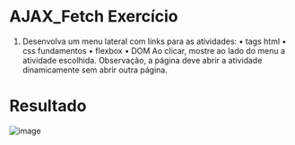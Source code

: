 # AJAX_Fetch Exercício
1. Desenvolva um menu lateral com links para as atividades:
• tags html
• css fundamentos
• flexbox
• DOM
Ao clicar, mostre ao lado do menu a atividade escolhida.
Observação, a página deve abrir a atividade dinamicamente sem abrir outra página.

# Resultado
![image](https://github.com/soaresy/AC2/assets/144077766/dc47426c-b34c-43a2-8318-5acb53b67997)
